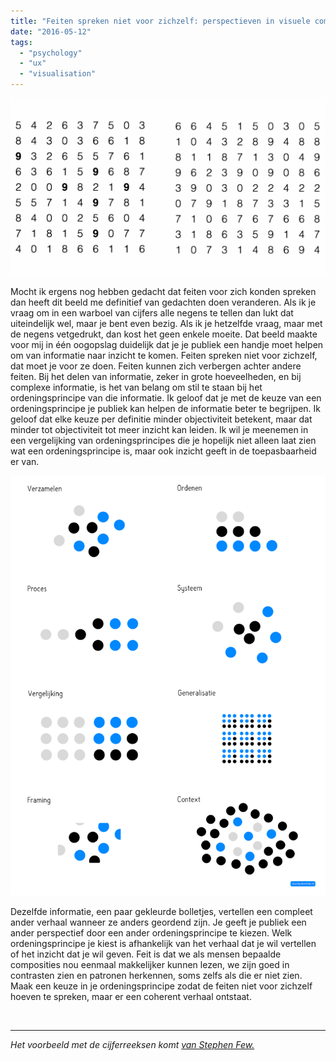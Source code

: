 ```yaml
---
title: "Feiten spreken niet voor zichzelf: perspectieven in visuele communicatie"
date: "2016-05-12"
tags: 
  - "psychology"
  - "ux"
  - "visualisation"
---
```


![Het verschil tussen niet of wel vetgedrukt cijfers in een cijferreeks.](images/Screen-Shot-2016-05-11-at-08.43.42-1024x576.png)

Mocht ik ergens nog hebben gedacht dat feiten voor zich konden spreken dan heeft dit beeld me definitief van gedachten doen veranderen. Als ik je vraag om in een warboel van cijfers alle negens te tellen dan lukt dat uiteindelijk wel, maar je bent even bezig. Als ik je hetzelfde vraag, maar met de negens vetgedrukt, dan kost het geen enkele moeite. Dat beeld maakte voor mij in één oogopslag duidelijk dat je je publiek een handje moet helpen om van informatie naar inzicht te komen. Feiten spreken niet voor zichzelf, dat moet je voor ze doen. Feiten kunnen zich verbergen achter andere feiten. Bij het delen van informatie, zeker in grote hoeveelheden, en bij complexe informatie, is het van belang om stil te staan bij het ordeningsprincipe van die informatie. Ik geloof dat je met de keuze van een ordeningsprincipe je publiek kan helpen de informatie beter te begrijpen. Ik geloof dat elke keuze per definitie minder objectiviteit betekent, maar dat minder tot objectiviteit tot meer inzicht kan leiden. Ik wil je meenemen in een vergelijking van ordeningsprincipes die je hopelijk niet alleen laat zien wat een ordeningsprincipe is, maar ook inzicht geeft in de toepasbaarheid er van.

![visual-communication-perspectives](images/visual-communication-perspectives-1-768x1024.png)

Dezelfde informatie, een paar gekleurde bolletjes, vertellen een compleet ander verhaal wanneer ze anders geordend zijn. Je geeft je publiek een ander perspectief door een ander ordeningsprincipe te kiezen. Welk ordeningsprincipe je kiest is afhankelijk van het verhaal dat je wil vertellen of het inzicht dat je wil geven. Feit is dat we als mensen bepaalde composities nou eenmaal makkelijker kunnen lezen, we zijn goed in contrasten zien en patronen herkennen, soms zelfs als die er niet zien. Maak een keuze in je ordeningsprincipe zodat de feiten niet voor zichzelf hoeven te spreken, maar er een coherent verhaal ontstaat.

 

* * *

_Het voorbeeld met de cijferreeksen komt [van Stephen Few.](https://eagereyes.org/seminal-papers/treisman-preattentive-processing)_
